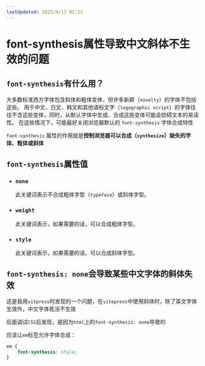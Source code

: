 ```yaml
---
lastUpdated: 2023/9/17 02:12
---
```


# font-synthesis属性导致中文斜体不生效的问题

## `font-synthesis`有什么用？

大多数标准西方字体包含斜体和粗体变体，但许多新颖（`novelty`）的字体不包括这些。
用于中文、日文、韩文和其他语标文字（`logographic script`）的字体往往不含这些变体，同时，从默认字体中生成、合成这些变体可能会妨碍文本的易读性。
在这些情况下，可能最好关闭浏览器默认的 `font-synthesis` 字体合成特性

`font-synthesis` 属性的作用就是**控制浏览器可以合成（`synthesize`）缺失的字体、粗体或斜体**

## `font-synthesis`属性值

- ### `none`

    此关键词表示不合成粗体字型（`typeface`）或斜体字型。

- ### `weight`

    此关键词表示，如果需要的话，可以合成粗体字型。

- ### `style`

    此关键词表示，如果需要的话，可以合成斜体字型。

## `font-synthesis: none`会导致某些中文字体的斜体失效

这是我用`vitpress`时发现的一个问题，在`vitepress`中使用斜体时，除了英文字体生效外，中文字体死活不生效

后面调试`CSS`后发现，是因为`html`上的`font-synthesis: none`导致的

应该让`em`标签允许字体合成：

```css
em {
    font-synthesis: style;
}
```

